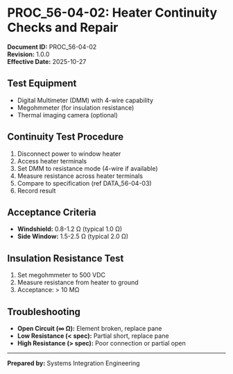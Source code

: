 # PROC_56-04-02: Heater Continuity Checks and Repair

**Document ID:** PROC_56-04-02  
**Revision:** 1.0.0  
**Effective Date:** 2025-10-27

## Test Equipment
- Digital Multimeter (DMM) with 4-wire capability
- Megohmmeter (for insulation resistance)
- Thermal imaging camera (optional)

## Continuity Test Procedure
1. Disconnect power to window heater
2. Access heater terminals
3. Set DMM to resistance mode (4-wire if available)
4. Measure resistance across heater terminals
5. Compare to specification (ref DATA_56-04-03)
6. Record result

## Acceptance Criteria
- **Windshield:** 0.8-1.2 Ω (typical 1.0 Ω)
- **Side Window:** 1.5-2.5 Ω (typical 2.0 Ω)

## Insulation Resistance Test
1. Set megohmmeter to 500 VDC
2. Measure resistance from heater to ground
3. Acceptance: > 10 MΩ

## Troubleshooting
- **Open Circuit (∞ Ω):** Element broken, replace pane
- **Low Resistance (< spec):** Partial short, replace pane
- **High Resistance (> spec):** Poor connection or partial open

---
**Prepared by:** Systems Integration Engineering
